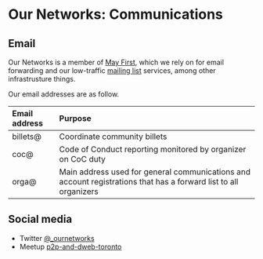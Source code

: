 # Our Networks: Communications

## Email

Our Networks is a member of [May First](https://mayfirst.coop), which we rely on for email forwarding and our low-traffic [mailing list](https://lists.mayfirst.org/mailman/listinfo/ournetworks) services, among other infrastrusture things. 

Our email addresses are as follow.

| Email address | Purpose                                                                                                          |
|:--------------|:-----------------------------------------------------------------------------------------------------------------|
| billets@      | Coordinate community billets                                                                                     |
| coc@          | Code of Conduct reporting monitored by organizer on CoC duty                                                     |
| orga@         | Main address used for general communications and account registrations that has a forward list to all organizers |

## Social media

- Twitter [@_ournetworks](https://twitter.com/_ournetworks)
- Meetup [p2p-and-dweb-toronto](https://www.meetup.com/p2p-and-dweb-toronto/)